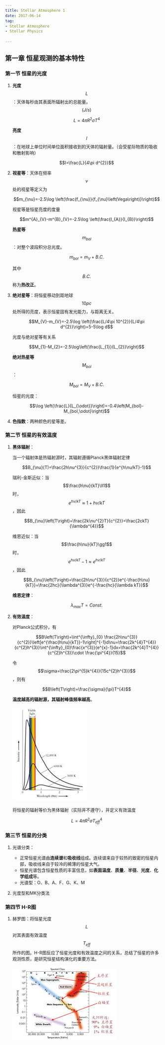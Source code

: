 ```yaml
---
title: Stellar Atmosphere 1
date: 2017-06-14
tag:
- Stellar Atmosphere
- Stellar Physics

---
```


## 第一章 恒星观测的基本特性

### 第一节 恒星的光度

1. **光度**$$L$$：天体每秒由其表面所辐射出的总能量。$$\left(J/s\right)$$

   $$L=4\pi R^{2}\sigma T^{4}$$

   **亮度**$$I$$：在地球上单位时间单位面积接收到的天体的辐射量。（会受星际物质的吸收和散射影响）

   $$I=\frac{L}{4\pi d^{2}}$$

2. **视星等**：天体在频率$$\nu$$处的视星等定义为

   $$m_{\nu}=-2.5\log \left(\frac{f_{\nu}}{f_{\nu}\left(Vega\right)}\right)$$

   视星等是恒星亮度的度量

   $$m^{A}_{V}-m^{B}_{V}=-2.5\log  \left(\frac{I_{A}}{I_{B}}\right)$$

   **热星等**$$m_{bol}$$：对整个波段积分总光度。

   $$m_{bol}=m_{V}+B.C.$$

   其中$$B.C.$$称为**热改正**。

3. **绝对星等**：将恒星移动到距地球$$10pc​$$处所得的亮度，表示恒星固有发光能力，与距离无关。

   $$M_{V}-m_{V}=-2.5\log \left(\frac{L/4\pi 10^{2}}{L/4\pi d^{2}}\right)=5-5\log d$$

   光度与绝对星等有关系

   $$M_{1}-M_{2}=-2.5\log\left(\frac{L_{1}}{L_{2}}\right)$$

   **绝对热星等**$$M_{bol}$$：

   $$M_{bol}=M_{V}+B.C.$$

   恒星的光度：

   $$\log \left(\frac{L}{L_{\odot}}\right)=-0.4\left(M_{bol}-M_{bol,\odot}\right)$$

4. **色指数**：两种颜色的星等差。

### 第二节 恒星的有效温度

1. **黑体辐射**：

   当一个辐射体是热辐射源时，其辐射遵循Planck黑体辐射定律

   $$B_{\nu}(T)=\frac{2h\nu^{3}}{c^{2}}\frac{1}{e^{h\nu/kT}-1}$$

   瑞利-金斯近似：当$$\frac{h\nu}{kT}\ll1$$时，$$e^{h\nu/kT}\approx1+h\nu/kT$$，因此

   $$B_{\nu}\left(T\right)=\frac{2k\nu^{2}T}{c^{2}}=\frac{2ckT}{\lambda^{4}}$$

   维恩近似：当$$\frac{h\nu}{kT}\gg1$$时，$$e^{h\nu/kT}-1\approx e^{h\nu/kT}$$，因此

   $$B_{\nu}\left(T\right)=\frac{2h\nu^{3}}{c^{2}}e^{-\frac{h\nu}{kT}}=\frac{2hc}{\lambda^{3}}e^{-\frac{hc}{\lambda kT}}$$

   **维恩定律**：

   $$\lambda_{max}T=Const.$$

2. **有效温度**：

   对Planck公式积分，有

   $$B\left(T\right)=\int^{\infty}_{0} \frac{2h\nu^{3}}{c^{2}}\left[e^{\frac{h\nu}{kT}}-1\right]^{-1}d\nu=\frac{2k^{4}T^{4}}{c^{2}h^{3}}\int^{\infty}_{0}\frac{x^{3}}{e^{x}-1}dx=\frac{2k^{4}T^{4}}{c^{2}h^{3}}\cdot \frac{\pi^{4}}{15}$$

   令$$\sigma=\frac{2\pi^{5}k^{4}}{15c^{2}h^{3}}$$，则有

   $$B\left(T\right)=\frac{\sigma}{\pi}T^{4}$$

   **温度越高的辐射源，其辐射峰值频率越高**。

   <img src="/Figures/Stellar-Atmosphere/黑体辐射.png" width="50%"/>

   将恒星的辐射等价为黑体辐射（实际并不遵守），并定义有效温度

   $$L=4\pi R^{2}\sigma T^{4}_{eff}$$

### 第三节 恒星的分类

1. 光谱分类：

   - 正常恒星光谱由**连续谱**和**吸收线**组成。连续谱来自于较热的致密的恒星内部，吸收线来自于较冷的稀薄的恒星大气。
   - 恒星光谱包含恒星性质的丰富信息，如**表面温度**、**质量**、**半径**、**光度**、**化学组成**等。
   - 光谱型：O、B、A、F、G、K、M


2. 光度型和MK分类法

### 第四节 H-R图

1. 赫罗图：将恒星光度$$L$$对其表面有效温度$$T_{eff}$$所作的图。H-R图反应了恒星光度和有效温度之间的关系，总结了恒星的许多观测性质，是研究恒星结构演化的重要方法。

   <img src="/Figures/Stellar-Atmosphere/赫罗图.png" width="70%"/>
